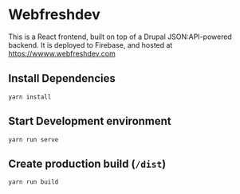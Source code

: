 # Webfreshdev

This is a React frontend, built on top of a Drupal JSON:API-powered backend. It is deployed to Firebase, and hosted at https://wwww.webfreshdev.com

## Install Dependencies

`yarn install`

## Start Development environment

`yarn run serve`

## Create production build (`/dist`)

`yarn run build`
